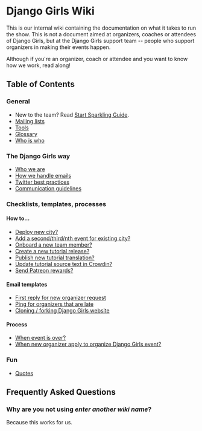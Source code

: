 # Django Girls Wiki 

This is our internal wiki containing the documentation on what it takes to run the show. This is not a document aimed at organizers, coaches or attendees of Django Girls, but at the Django Girls support team -- people who support organizers in making their events happen.

Although if you're an organizer, coach or attendee and you want to know how we work, read along!

## Table of Contents

### General

- New to the team? Read [Start Sparkling Guide](general/sparkling.md).
- [Mailing lists](general/mailing-lists.md)
- [Tools](general/tools.md)
- [Glossary](general/glossary.md)
- [Who is who](general/people.md)

### The Django Girls way

- [Who we are](rainbows/values.md)
- [How we handle emails](rainbows/emails.md)
- [Twitter best practices](rainbows/twitter.md)
- [Communication guidelines](rainbows/communication.md)

### Checklists, templates, processes

#### How to...

- [Deploy new city?]()
- [Add a second/third/nth event for existing city?]()
- [Onboard a new team member?]()
- [Create a new tutorial release?]()
- [Publish new tutorial translation?]()
- [Update tutorial source text in Crowdin?]()
- [Send Patreon rewards?]()

#### Email templates

- [First reply for new organizer request]()
- [Ping for organizers that are late]()
- [Cloning / forking Django Girls website]()

#### Process

- [When event is over?]()
- [When new organizer apply to organize Django Girls event?](process/new-event.md)

### Fun

- [Quotes]()

## Frequently Asked Questions

### Why are you not using *enter another wiki name*?

Because this works for us. 